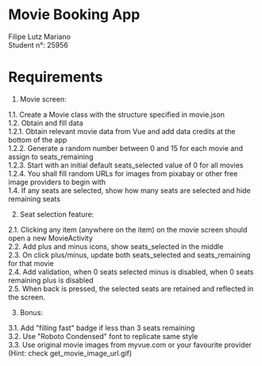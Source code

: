 # Movie Booking App <br />

Filipe Lutz Mariano <br />
Student n°: 25956 <br />

# Requirements <br />

1. Movie screen:  <br />

 1.1. Create a Movie class with the structure specified in movie.json <br />
 1.2. Obtain and fill data <br />
 1.2.1. Obtain relevant movie data from Vue and add data credits at the bottom of the app <br />
 1.2.2. Generate a random number between 0 and 15 for each movie and assign to seats_remaining <br />
 1.2.3. Start with an initial default seats_selected value of 0 for all movies <br />
 1.2.4. You shall fill random URLs for images from pixabay or other free image providers to begin with <br />
 1.4. If any seats are selected, show how many seats are selected and hide remaining seats <br />

2. Seat selection feature: <br />

 2.1. Clicking any item (anywhere on the item) on the movie screen should open a new MovieActivity <br />
 2.2. Add plus and minus icons, show seats_selected in the middle <br />
 2.3. On click plus/minus, update both seats_selected and seats_remaining for that movie <br />
 2.4. Add validation, when 0 seats selected minus is disabled, when 0 seats remaining plus is disabled <br />
 2.5. When back is pressed, the selected seats are retained and reflected in the screen. <br />

3. Bonus: <br />

 3.1. Add "filling fast" badge if less than 3 seats remaining <br />
 3.2. Use "Roboto Condensed" font to replicate same style  <br />
 3.3. Use original movie images from myvue.com or your favourite provider (Hint: check get_movie_image_url.gif) <br />
